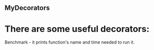 ## MyDecorators
# There are some useful decorators:
Benchmark - it prints function's name and time needed to run it.